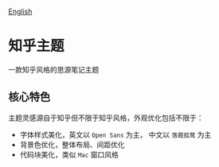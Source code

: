 [English](https://github.com/terwer/zhihu-theme/blob/main/README.md)

# 知乎主题

一款知乎风格的思源笔记主题

## 核心特色

主题灵感源自于知乎但不限于知乎风格，外观优化包括不限于：

- 字体样式美化，英文以 `Open Sans` 为主， 中文以 `落霞孤鹜` 为主
- 背景色优化，整体布局、间距优化
- 代码块美化，类似 `Mac` 窗口风格